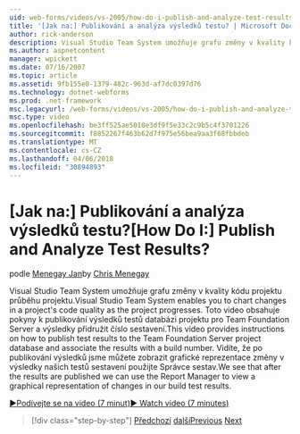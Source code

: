 ```yaml
---
uid: web-forms/videos/vs-2005/how-do-i-publish-and-analyze-test-results
title: '[Jak na:] Publikování a analýza výsledků testu? | Microsoft Docs'
author: rick-anderson
description: Visual Studio Team System umožňuje grafu změny v kvality kódu projektu průběhu projektu. Toto video poskytuje pokyny o tom, jak publ....
ms.author: aspnetcontent
manager: wpickett
ms.date: 07/16/2007
ms.topic: article
ms.assetid: 9fb155e0-1379-482c-963d-af7dc0397d76
ms.technology: dotnet-webforms
ms.prod: .net-framework
msc.legacyurl: /web-forms/videos/vs-2005/how-do-i-publish-and-analyze-test-results
msc.type: video
ms.openlocfilehash: be3ff525ae5010e3df9f5e33c2c9b5c4f3701226
ms.sourcegitcommit: f8852267f463b62d7f975e56bea9aa3f68fbbdeb
ms.translationtype: MT
ms.contentlocale: cs-CZ
ms.lasthandoff: 04/06/2018
ms.locfileid: "30894893"
---
```

<a name="how-do-i-publish-and-analyze-test-results"></a><span data-ttu-id="6a394-105">[Jak na:] Publikování a analýza výsledků testu?</span><span class="sxs-lookup"><span data-stu-id="6a394-105">[How Do I:] Publish and Analyze Test Results?</span></span>
====================
<span data-ttu-id="6a394-106">podle [Menegay Jan](https://twitter.com/CMenegay)</span><span class="sxs-lookup"><span data-stu-id="6a394-106">by [Chris Menegay](https://twitter.com/CMenegay)</span></span>

<span data-ttu-id="6a394-107">Visual Studio Team System umožňuje grafu změny v kvality kódu projektu průběhu projektu.</span><span class="sxs-lookup"><span data-stu-id="6a394-107">Visual Studio Team System enables you to chart changes in a project's code quality as the project progresses.</span></span> <span data-ttu-id="6a394-108">Toto video obsahuje pokyny k publikování výsledků testů databázi projektu pro Team Foundation Server a výsledky přidružit číslo sestavení.</span><span class="sxs-lookup"><span data-stu-id="6a394-108">This video provides instructions on how to publish test results to the Team Foundation Server project database and associate the results with a build number.</span></span> <span data-ttu-id="6a394-109">Vidíte, že po publikování výsledků jsme můžete zobrazit grafické reprezentace změny v výsledky našich testů sestavení použijte Správce sestav.</span><span class="sxs-lookup"><span data-stu-id="6a394-109">We see that after the results are published we can use the Report Manager to view a graphical representation of changes in our build test results.</span></span>

[<span data-ttu-id="6a394-110">&#9654;Podívejte se na video (7 minut)</span><span class="sxs-lookup"><span data-stu-id="6a394-110">&#9654; Watch video (7 minutes)</span></span>](https://channel9.msdn.com/Blogs/ASP-NET-Site-Videos/how-do-i-publish-and-analyze-test-results)

> [!div class="step-by-step"]
> <span data-ttu-id="6a394-111">[Předchozí](how-do-i-use-generic-tests.md)
> [další](how-do-i-discover-application-changes-prior-to-deployment.md)</span><span class="sxs-lookup"><span data-stu-id="6a394-111">[Previous](how-do-i-use-generic-tests.md)
[Next](how-do-i-discover-application-changes-prior-to-deployment.md)</span></span>
